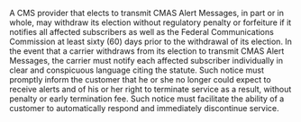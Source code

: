A CMS provider that elects to transmit CMAS Alert Messages, in part or in whole, may withdraw its election without regulatory penalty or forfeiture if it notifies all affected subscribers as well as the Federal Communications Commission at least sixty (60) days prior to the withdrawal of its election. In the event that a carrier withdraws from its election to transmit CMAS Alert Messages, the carrier must notify each affected subscriber individually in clear and conspicuous language citing the statute. Such notice must promptly inform the customer that he or she no longer could expect to receive alerts and of his or her right to terminate service as a result, without penalty or early termination fee. Such notice must facilitate the ability of a customer to automatically respond and immediately discontinue service.

